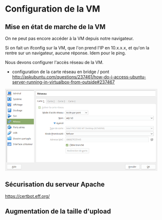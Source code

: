 # Configuration de la VM

## Mise en état de marche de la VM

On ne peut pas encore accéder à la VM depuis notre navigateur.

Si on fait un ifconfig sur la VM, que l'on prend l'IP en 10.x.x.x, 
et qu'on la rentre sur un navigateur, aucune réponse.
Idem pour le ping.

Nous devons configurer l'accès réseau de la VM.



- configuration de la carte réseau en bridge / pont
<http://askubuntu.com/questions/237461/how-do-i-access-ubuntu-server-running-in-virtualbox-from-outside#237467>

![Network as a bridge](virtual-box-reseau-bridge.png)

## Sécurisation du serveur Apache

https://certbot.eff.org/

## Augmentation de la taille d'upload

